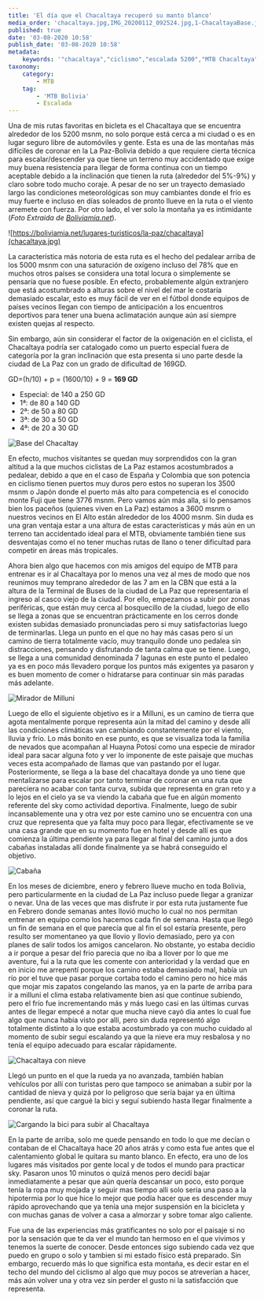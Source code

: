 ```yaml
---
title: 'El día que el Chacaltaya recuperó su manto blanco'
media_order: 'chacaltaya.jpg,IMG_20200112_092524.jpg,1-ChacaltayaBase.jpg,3-milluni.jpg,2-ChacaltayaCabana.jpg,4-chacaltayaNieve.jpg,4-chacaltayaNieve2.jpg'
published: true
date: '03-08-2020 10:58'
publish_date: '03-08-2020 10:58'
metadata:
    keywords: '"chacaltaya","ciclismo","escalada 5200","MTB Chacaltaya"'
taxonomy:
    category:
        - MTB
    tag:
        - 'MTB Bolivia'
        - Escalada
---
```


Una de mis rutas favoritas en bicleta es el Chacaltaya que se encuentra alrededor de los 5200 msnm, no solo porque está cerca a mi ciudad o es en lugar seguro libre de automóviles y gente. Esta es una de las montañas más difíciles de coronar en la La Paz-Bolivia debido a que requiere cierta técnica para escalar/descender ya que tiene un terreno muy accidentado que exige muy buena resistencia para llegar de forma continua con un tiempo aceptable debido a la inclinación que tienen la ruta (alrededor del 5%-9%) y claro sobre todo mucho coraje.  A pesar de no ser un trayecto demasiado largo las condiciones meteorológicas son muy cambiantes donde el frío es muy fuerte e incluso en días soleados de pronto llueve en la ruta o el viento arremete con fuerza. Por otro lado, el ver solo la montaña ya es intimidante (_Foto Extraida de [Boliviamia.net](https://boliviamia.net/lugares-turisticos/la-paz/chacaltaya)_).  

![https://boliviamia.net/lugares-turisticos/la-paz/chacaltaya](chacaltaya.jpg)

La característica más notoria de esta ruta es el hecho del pedalear arriba de los 5000 msnm con una saturación de oxígeno incluso del 78% que en muchos otros países se considera una total locura o simplemente se pensaría que no fuese posible. En efecto, probablemente algún extranjero que está acostumbrado a alturas sobre el nivel del mar le costaría demasiado escalar, esto es muy fácil de ver en el fútbol donde equipos de países vecinos llegan con tiempo de anticipación a los encuentros deportivos para tener una buena aclimatación aunque aún así siempre existen quejas al respecto. 

Sin embargo, aún sin considerar el factor de la oxigenación en el ciclista, el Chacaltaya podría ser catalogado como un puerto especial fuera de categoría por la gran inclinación que esta presenta si uno parte desde la ciudad de La Paz con un grado de dificultad de 169GD. 

GD=(h/10) + p = (1600/10) + 9 = **169 GD**
* Especial: de 140 a 250 GD
* 1ª: de 80 a 140 GD
* 2ª: de 50 a 80 GD
* 3ª: de 30 a 50 GD
* 4ª: de 20 a 30 GD

![Base del Chacaltay](1-ChacaltayaBase.jpg)
 
En efecto, muchos visitantes se quedan muy sorprendidos con la gran altitud a la que muchos ciclistas de La Paz estamos acostumbrados a pedalear, debido a que en el caso de España y Colombia que son potencia en ciclismo tienen puertos muy duros pero estos no superan los 3500 msnm o Japón donde el puerto más alto para competencia es el conocido monte Fuji que tiene 3776 msnm. Pero vamos aún más alla, si lo pensamos bien los paceños (quienes viven en La Paz) estamos a 3600 msnm o nuestros vecinos en El Alto están alrededor de los 4000 msnm. Sin duda es una gran ventaja estar a una altura de estas características y más aún en un terreno tan accidentado ideal para el MTB, obviamente también tiene sus desventajas como el no tener muchas rutas de llano o tener dificultad para competir en áreas más tropicales. 
 
 
Ahora bien algo que hacemos con mis amigos del equipo de MTB para entrenar es ir al Chacaltaya por lo menos una vez al mes de modo que nos reunimos muy temprano alrededor de las 7 am en la CBN que está a la altura de la Terminal de Buses de la ciudad de La Paz que representaria el ingreso al casco viejo de la ciudad. Por ello, empezamos a subir por zonas periféricas, que están muy cerca al bosquecillo de la ciudad, luego de ello se llega a zonas que se encuentran prácticamente en los cerros donde existen subidas demasiado pronunciadas pero si muy satisfactorias luego de terminarlas. Llega un punto en el que no hay más casas pero sí un camino de tierra totalmente vacío, muy tranquilo donde uno pedalea sin distracciones, pensando y disfrutando de tanta calma que se tiene. Luego, se llega a una comunidad denominada 7 lagunas en este punto el pedaleo ya es en poco más llevadero porque los puntos más exigentes ya pasaron y es buen momento de comer o hidratarse para continuar sin más paradas más adelante. 

![Mirador de Milluni](3-milluni.jpg)

Luego de ello el siguiente objetivo es ir a Milluni, es un camino de tierra que agota mentalmente porque representa aún la mitad del camino y desde allí las condiciones climáticas van cambiando constantemente por el viento, lluvia y frío. Lo más bonito en ese punto, es que se visualiza toda la familia de nevados que acompañan al Huayna Potosí como una especie de mirador ideal para sacar alguna foto y ver lo imponente de este paisaje que muchas veces esta acompañado de llamas que van pastando por el lugar. Posteriormente,  se llega a la base del chacaltaya donde ya uno tiene que mentalizarse para escalar por tanto terminar de coronar en una ruta que pareciera no acabar con tanta curva, subida que representa en gran reto y a lo lejos en el cielo ya se va viendo la cabaña que fue en algún momento referente del sky como actividad deportiva. Finalmente, luego de subir incansablemente una y otra vez por este camino uno se encuentra con una cruz que representa que ya falta muy poco para llegar, efectivamente se ve una casa grande que en su momento fue en hotel y desde allí es que comienza la última pendiente ya para llegar al final del camino junto a dos cabañas instaladas allí donde finalmente ya se habrá conseguido el objetivo.

![Cabaña](2-ChacaltayaCabana.jpg)
 
En los meses de diciembre, enero y febrero llueve mucho en toda Bolivia, pero particularmente en la ciudad de La Paz incluso puede llegar a granizar o nevar. Una de las veces que mas disfrute ir por esta ruta justamente fue en Febrero donde semanas antes llovió mucho lo cual no nos permitan entrenar en equipo como los hacemos cada fin de semana. Hasta que llegó un fin de semana en el que parecía que al fin el sol estaría presente, pero resulto ser momentaneo ya que llovio y llovio demasiado, pero ya con planes de salir todos los amigos cancelaron. No obstante,  yo estaba decidio a ir porque a pesar del frio parecia que no iba a llover por lo que me aventure, fui a la ruta que les comente con anterioridad y la verdad que en en inicio me arrepentí porque los camino estaba demasiado mal, había un río por el tuve que pasar porque cortaba todo el camino pero no hice más que mojar mis zapatos congelando las manos, ya en la parte de arriba para ir a milluni el clima estaba relativamente bien asi que continue subiendo, pero el frío fue incrementando más y más luego casi en las últimas curvas antes de llegar empecé a notar que mucha nieve cayó dia antes lo cual fue algo que nunca había visto por allí, pero sin duda representó algo totalmente distinto a lo que estaba acostumbrado ya con mucho cuidado al momento de subir seguí escalando ya que la nieve era muy resbalosa y no tenía el equipo adecuado para escalar rápidamente.

![Chacaltaya con nieve](4-chacaltayaNieve.jpg)

Llegó un punto en el que la rueda ya no avanzada, también habían vehículos por allí con turistas pero que tampoco se animaban a subir por la cantidad de nieva y quizá por lo peligroso que sería bajar ya en última pendiente, así que cargué la bici y seguí subiendo hasta llegar finalmente a coronar la ruta. 

![Cargando la bici para subir al Chacaltaya](4-chacaltayaNieve2.jpg)

En la parte de arriba, solo me quede pensando en todo lo que me decían o contaban de el Chacaltaya hace 20 años atrás y como esta fue antes que el calentamiento global le quitara su manto blanco. En efecto, era uno de los lugares más visitados por gente local y de todos el mundo para practicar sky. Pasaron unos 10 minutos o quizá menos pero decidí bajar inmediatamente a pesar que aún quería descansar un poco, esto porque tenía la ropa muy mojada y seguir mas tiempo alli solo seria una paso a la hipotermia por lo que hice lo mejor que podía hacer que es descender muy rápido aprovechando que ya tenía una mejor suspensión en la bicicleta y con muchas ganas de volver a casa a almorzar y sobre tomar algo caliente.
 
Fue una de las experiencias más gratificantes no solo por el paisaje si no por la sensación que te da ver el mundo tan hermoso en el que vivimos y tenemos la suerte de conocer. Desde entonces sigo subiendo cada vez que puedo en grupo o solo y tambien si mi estado físico está preparado. Sin embargo, recuerdo más lo que significa esta montaña, es decir estar en el techo del mundo del ciclismo al algo que muy pocos se atreverían a hacer,  más aún volver una y otra vez sin perder el gusto ni la satisfacción que representa.
